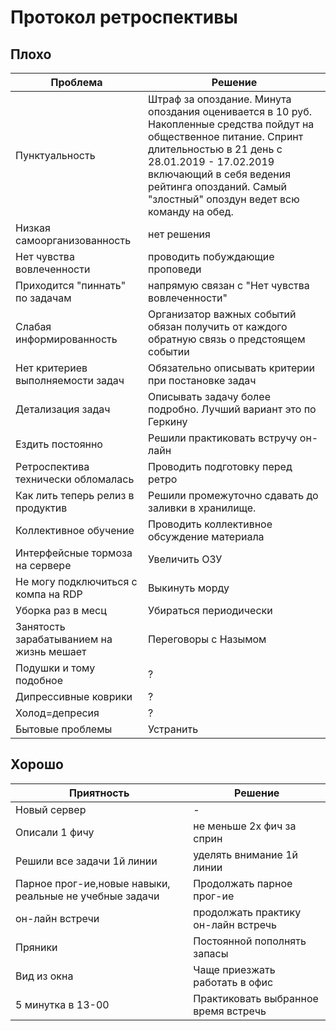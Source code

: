 # Протокол ретроспективы

## Плохо

Проблема      | Решение
------------- | -------------
Пунктуальность |Штраф за опоздание. Минута опоздания оценивается в 10 руб. Накопленные средства пойдут на общественное питание. Спринт длительностью в 21 день с 28.01.2019 - 17.02.2019 включающий в себя ведения рейтинга опозданий. Самый "злостный" опоздун ведет всю команду на обед.
Низкая самоорганизованность |нет решения
Нет чувства вовлеченности|проводить побуждающие проповеди
Приходится "пиннать" по задачам|напрямую связан с "Нет чувства вовлеченности"
Слабая информированность|Организатор важных событий обязан получить от каждого обратную связь о предстоящем событии
Нет критериев выполняемости задач|Обязательно описывать критерии при постановке задач
Детализация задач|Описывать задачу более подробно. Лучший вариант это по Геркину
Ездить постоянно|Решили практиковать встручу он-лайн
Ретроспектива технически обломалась|Проводить подготовку перед ретро
Как лить теперь релиз в продуктив|Решили промежуточно сдавать до заливки в хранилище.
Коллективное обучение|Проводить коллективное обсуждение материала
Интерфейсные тормоза на сервере|Увеличить ОЗУ
Не могу подключиться с компа на RDP|Выкинуть морду
Уборка раз в месц|Убираться периодически
Занятость зарабатыванием на жизнь мешает|Переговоры с Назымом
Подушки и тому подобное|?
Дипрессивные коврики|?
Холод=депресия|?
Бытовые проблемы|Устранить

## Хорошо

Приятность    | Решение
------------- | -------------
Новый сервер|-
Описали 1 фичу|не меньше 2х фич за сприн
Решили все задачи 1й линии|уделять внимание 1й линии
Парное прог-ие,новые навыки, реальные не учебные задачи|Продолжать парное прог-ие
|он-лайн встречи|продолжать практику он-лайн встречь
Пряники|Постоянной пополнять запасы
Вид из окна|Чаще приезжать работать в офис
5 минутка в 13-00|Практиковать выбранное время встречь